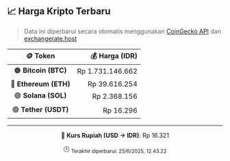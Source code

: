 

<!-- HARGA_KRIPTO -->
## 📈 Harga Kripto Terbaru

> Data ini diperbarui secara otomatis menggunakan [CoinGecko API](https://www.coingecko.com/) dan [exchangerate.host](https://exchangerate.host/)

<div align="center">

| 🪙 Token | 💰 Harga (IDR) |
|:------:|---------------:|
| 🟠 **Bitcoin (BTC)**   | Rp 1.731.146.662 |
| 🔵 **Ethereum (ETH)**  | Rp 39.616.254 |
| 🟣 **Solana (SOL)**    | Rp 2.368.156 |
| 🟢 **Tether (USDT)**   | Rp 16.296 |

---

💱 **Kurs Rupiah (USD → IDR)**: Rp 16.321

🕒 <sub>Terakhir diperbarui: 25/6/2025, 12.43.22</sub>

</div>
<!-- /HARGA_KRIPTO -->